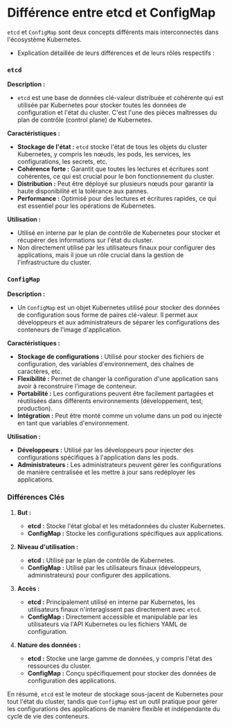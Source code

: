 # Différence entre etcd et ConfigMap
`etcd` et `ConfigMap` sont deux concepts différents mais interconnectés dans l'écosystème Kubernetes. 

- Explication détaillée de leurs différences et de leurs rôles respectifs :

### `etcd`

**Description :**
- `etcd` est une base de données clé-valeur distribuée et cohérente qui est utilisée par Kubernetes pour stocker toutes les données de configuration et l'état du cluster. C'est l'une des pièces maîtresses du plan de contrôle (control plane) de Kubernetes.

**Caractéristiques :**
- **Stockage de l'état :** `etcd` stocke l'état de tous les objets du cluster Kubernetes, y compris les nœuds, les pods, les services, les configurations, les secrets, etc.
- **Cohérence forte :** Garantit que toutes les lectures et écritures sont cohérentes, ce qui est crucial pour le bon fonctionnement du cluster.
- **Distribution :** Peut être déployé sur plusieurs nœuds pour garantir la haute disponibilité et la tolérance aux pannes.
- **Performance :** Optimisé pour des lectures et écritures rapides, ce qui est essentiel pour les opérations de Kubernetes.

**Utilisation :**
- Utilisé en interne par le plan de contrôle de Kubernetes pour stocker et récupérer des informations sur l'état du cluster.
- Non directement utilisé par les utilisateurs finaux pour configurer des applications, mais il joue un rôle crucial dans la gestion de l'infrastructure du cluster.

### `ConfigMap`

**Description :**
- Un `ConfigMap` est un objet Kubernetes utilisé pour stocker des données de configuration sous forme de paires clé-valeur. Il permet aux développeurs et aux administrateurs de séparer les configurations des conteneurs de l'image d'application.

**Caractéristiques :**
- **Stockage de configurations :** Utilisé pour stocker des fichiers de configuration, des variables d'environnement, des chaînes de caractères, etc.
- **Flexibilité :** Permet de changer la configuration d'une application sans avoir à reconstruire l'image de conteneur.
- **Portabilité :** Les configurations peuvent être facilement partagées et réutilisées dans différents environnements (développement, test, production).
- **Intégration :** Peut être monté comme un volume dans un pod ou injecté en tant que variables d'environnement.

**Utilisation :**
- **Développeurs :** Utilisé par les développeurs pour injecter des configurations spécifiques à l'application dans les pods.
- **Administrateurs :** Les administrateurs peuvent gérer les configurations de manière centralisée et les mettre à jour sans redéployer les applications.

### Différences Clés

1. **But :**
   - **etcd :** Stocke l'état global et les métadonnées du cluster Kubernetes.
   - **ConfigMap :** Stocke les configurations spécifiques aux applications.

2. **Niveau d'utilisation :**
   - **etcd :** Utilisé par le plan de contrôle de Kubernetes.
   - **ConfigMap :** Utilisé par les utilisateurs finaux (développeurs, administrateurs) pour configurer des applications.

3. **Accès :**
   - **etcd :** Principalement utilisé en interne par Kubernetes, les utilisateurs finaux n'interagissent pas directement avec `etcd`.
   - **ConfigMap :** Directement accessible et manipulable par les utilisateurs via l'API Kubernetes ou les fichiers YAML de configuration.

4. **Nature des données :**
   - **etcd :** Stocke une large gamme de données, y compris l'état des ressources du cluster.
   - **ConfigMap :** Conçu spécifiquement pour stocker des données de configuration des applications.

En résumé, `etcd` est le moteur de stockage sous-jacent de Kubernetes pour tout l'état du cluster, tandis que `ConfigMap` est un outil pratique pour gérer les configurations des applications de manière flexible et indépendante du cycle de vie des conteneurs.
